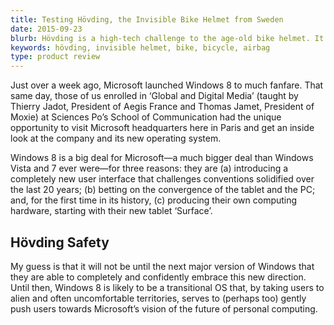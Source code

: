 ```yaml
---
title: Testing Hövding, the Invisible Bike Helmet from Sweden
date: 2015-09-23
blurb: Hövding is a high-tech challenge to the age-old bike helmet. It's smart, looks great and will set you back about 300€. Is it worth it?
keywords: hövding, invisible helmet, bike, bicycle, airbag
type: product review
---
```


Just over a week ago, Microsoft launched Windows 8 to much fanfare. That same day, those of us enrolled in ‘Global and Digital Media’ (taught by Thierry Jadot, President of Aegis France and Thomas Jamet, President of Moxie) at Sciences Po’s School of Communication had the unique opportunity to visit Microsoft headquarters here in Paris and get an inside look at the company and its new operating system.

Windows 8 is a big deal for Microsoft—a much bigger deal than Windows Vista and 7 ever were—for three reasons: they are (a) introducing a completely new user interface that challenges conventions solidified over the last 20 years; (b) betting on the convergence of the tablet and the PC; and, for the first time in its history, (c) producing their own computing hardware, starting with their new tablet ‘Surface’.

## Hövding Safety

My guess is that it will not be until the next major version of Windows that they are able to completely and confidently embrace this new direction. Until then, Windows 8 is likely to be a transitional OS that, by taking users to alien and often uncomfortable territories, serves to (perhaps too) gently push users towards Microsoft’s vision of the future of personal computing.
